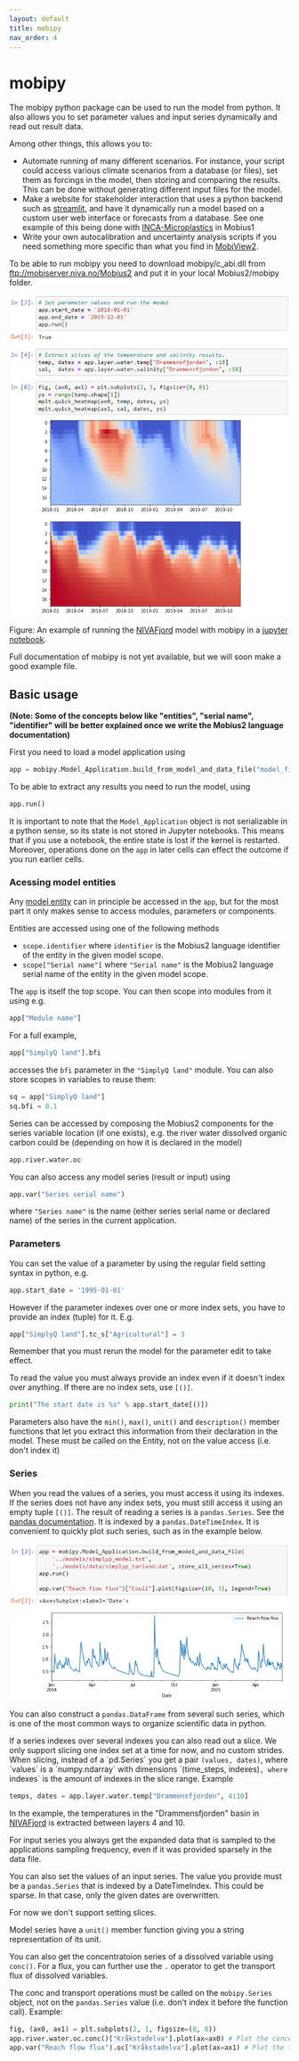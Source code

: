 ```yaml
---
layout: default
title: mobipy
nav_order: 4
---
```


# mobipy

The mobipy python package can be used to run the model from python. It also allows you to set parameter values and input series dynamically and read out result data.

Among other things, this allows you to:

- Automate running of many different scenarios. For instance, your script could access various climate scenarios from a database (or files), set them as forcings in the model, then storing and comparing the results. This can be done without generating different input files for the model.
- Make a website for stakeholder interaction that uses a python backend such as [streamlit](https://streamlit.io/), and have it dynamically run a model based on a custom user web interface or forecasts from a database. See one example of this being done with [INCA-Microplastics](https://ikhapp.org/inca-microplastics/) in Mobius1
- Write your own autocalibration and uncertainty analysis scripts if you need something more specific than what you find in [MobiView2](../mobiviewdocs/sensitivity.html).

To be able to run mobipy you need to download mobipy/c_abi.dll from ftp://mobiserver.niva.no/Mobius2 and put it in your local Mobius2/mobipy folder.

![Notebook](../img/notebook.png)

Figure: An example of running the [NIVAFjord](../existingmodels/nivafjord.html) model with mobipy in a [jupyter notebook](https://jupyter.org/).

Full documentation of mobipy is not yet available, but we will soon make a good example file.

## Basic usage

**(Note: Some of the concepts below like "entities", "serial name", "identifier" will be better explained once we write the Mobius2 language documentation)**

First you need to load a model application using
```python
app = mobipy.Model_Application.build_from_model_and_data_file("model_file_path.txt", "data_file_path.txt")
```
To be able to extract any results you need to run the model, using
```python
app.run()
```

It is important to note that the `Model_Application` object is not serializable in a python sense, so its state is not stored in Jupyter notebooks. This means that if you use a notebook, the entire state is lost if the kernel is restarted. Moreover, operations done on the `app` in later cells can effect the outcome if you run earlier cells.

### Acessing model entities

Any [model entity](../mobius2docs/language.html) can in principle be accessed in the `app`, but for the most part it only makes sense to access modules, parameters or components.

Entities are accessed using one of the following methods

- `scope.identifier` where `identifier` is the Mobius2 language identifier of the entity in the given model scope.
- `scope["Serial name"]` where `"Serial name"` is the Mobius2 language serial name of the entity in the given model scope.

The `app` is itself the top scope. You can then scope into modules from it using e.g.

```python
app["Module name"]
```

For a full example,

```python
app["SimplyQ land"].bfi
```

accesses the `bfi` parameter in the `"SimplyQ land"` module. You can also store scopes in variables to reuse them:

```python
sq = app["SimplyQ land"]
sq.bfi = 0.1
```

Series can be accessed by composing the Mobius2 components for the series variable location (if one exists), e.g. the river water dissolved organic carbon could be (depending on how it is declared in the model)

```python
app.river.water.oc
```

You can also access any model series (result or input) using

```python
app.var("Series serial name")
```

where `"Series name"` is the name (either series serial name or declared name) of the series in the current application.

### Parameters

You can set the value of a parameter by using the regular field setting syntax in python, e.g.

```python
app.start_date = '1995-01-01'
```

However if the parameter indexes over one or more index sets, you have to provide an index (tuple) for it. E.g.

```python
app["SimplyQ land"].tc_s["Agricultural"] = 3
```

Remember that you must rerun the model for the parameter edit to take effect.

To read the value you must always provide an index even if it doesn't index over anything. If there are no index sets, use `[()]`.

```python
print("The start date is %s" % app.start_date[()])
```

Parameters also have the `min()`, `max()`, `unit()` and `description()` member functions that let you extract this information from their declaration in the model. These must be called on the Entity, not on the value access (i.e. don't index it)

### Series

When you read the values of a series, you must access it using its indexes. If the series does not have any index sets, you must still access it using an empty tuple `[()]`. The result of reading a series is a `pandas.Series`. See the [pandas documentation](https://pandas.pydata.org/pandas-docs/stable/reference/api/pandas.Series.html). It is indexed by a `pandas.DateTimeIndex`. It is convenient to quickly plot such series, such as in the example below.

![notebook minimal](../img/notebook_minimal.png)

You can also construct a `pandas.DataFrame` from several such series, which is one of the most common ways to organize scientific data in python.

If a series indexes over several indexes you can also read out a slice. We only support slicing one index set at a time for now, and no custom strides. When slicing, instead of a ´pd.Series´ you get a pair `(values, dates)`, where ´values´ is a ´numpy.ndarray´ with dimensions ´(time_steps, indexes)`, where `indexes` is the amount of indexes in the slice range. Example

```python
temps, dates = app.layer.water.temp["Drammensfjorden", 4:10]
```

In the example, the temperatures in the "Drammensfjorden" basin in [NIVAFjord](../existingmodels/nivafjord.html) is extracted between layers 4 and 10.

For input series you always get the expanded data that is sampled to the applications sampling frequency, even if it was provided sparsely in the data file.

You can also set the values of an input series. The value you provide must be a `pandas.Series` that is indexed by a DateTimeIndex. This could be sparse. In that case, only the given dates are overwritten.

For now we don't support setting slices.

Model series have a `unit()` member function giving you a string representation of its unit.

You can also get the concentratoion series of a dissolved variable using `conc()`. For a flux, you can further use the `.` operator to get the transport flux of dissolved variables.

The conc and transport operations must be called on the `mobipy.Series` object, not on the `pandas.Series` value (i.e. don't index it before the function call). Example:

```python
fig, (ax0, ax1) = plt.subplots(2, 1, figsize=(8, 8))
app.river.water.oc.conc()["Kråkstadelva"].plot(ax=ax0) # Plot the concentration of organic carbon in the river water.
app.var("Reach flow flux").oc["Kråkstadelva"].plot(ax=ax1) # Plot the transport flux of organic carbon with the river discharge.
```